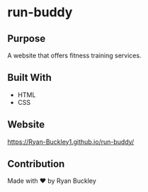 # run-buddy

## Purpose
A website that offers fitness training services.

## Built With
* HTML
* CSS

## Website
https://Ryan-Buckley1.github.io/run-buddy/

## Contribution
Made with ❤️ by Ryan Buckley
